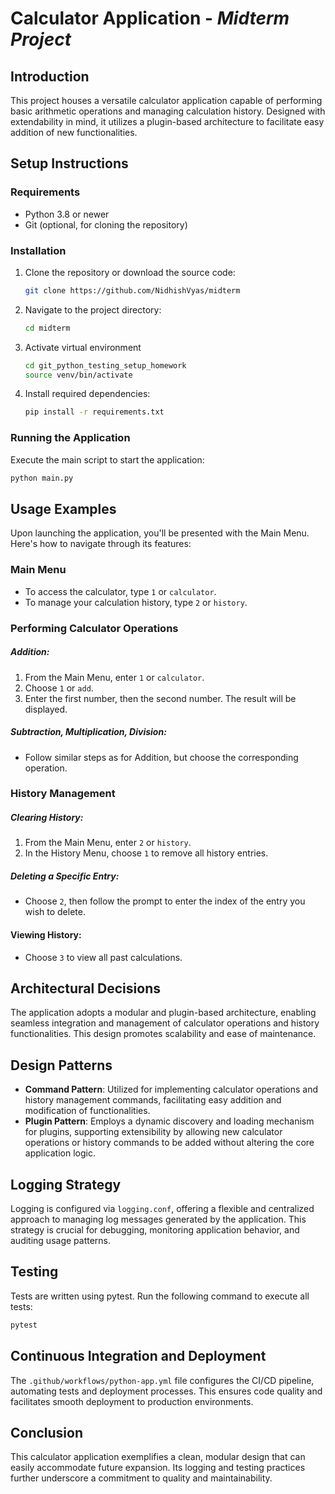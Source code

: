 # Calculator Application - *Midterm Project*

## Introduction

This project houses a versatile calculator application capable of performing basic arithmetic operations and managing calculation history. Designed with extendability in mind, it utilizes a plugin-based architecture to facilitate easy addition of new functionalities.

## Setup Instructions

### Requirements

- Python 3.8 or newer
- Git (optional, for cloning the repository)

### Installation

1. Clone the repository or download the source code:
   ```sh
   git clone https://github.com/NidhishVyas/midterm
   ```
2. Navigate to the project directory:
   ```sh
   cd midterm
   ```
3. Activate virtual environment
   ```sh
   cd git_python_testing_setup_homework
   source venv/bin/activate
   ```
4. Install required dependencies:
   ```sh
   pip install -r requirements.txt
   ```

### Running the Application

Execute the main script to start the application:

```sh
python main.py
```

## Usage Examples

Upon launching the application, you'll be presented with the Main Menu. Here's how to navigate through its features:

### Main Menu

- To access the calculator, type `1` or `calculator`.
- To manage your calculation history, type `2` or `history`.

### Performing Calculator Operations

##### Addition:

1. From the Main Menu, enter `1` or `calculator`.
2. Choose `1` or `add`.
3. Enter the first number, then the second number. The result will be displayed.

##### Subtraction, Multiplication, Division:

- Follow similar steps as for Addition, but choose the corresponding operation.

### History Management

##### Clearing History:

1. From the Main Menu, enter `2` or `history`.
2. In the History Menu, choose `1` to remove all history entries.

##### Deleting a Specific Entry:

- Choose `2`, then follow the prompt to enter the index of the entry you wish to delete.

#### Viewing History:

- Choose `3` to view all past calculations.

## Architectural Decisions

The application adopts a modular and plugin-based architecture, enabling seamless integration and management of calculator operations and history functionalities. This design promotes scalability and ease of maintenance.

## Design Patterns

- **Command Pattern**: Utilized for implementing calculator operations and history management commands, facilitating easy addition and modification of functionalities.
- **Plugin Pattern**: Employs a dynamic discovery and loading mechanism for plugins, supporting extensibility by allowing new calculator operations or history commands to be added without altering the core application logic.

## Logging Strategy

Logging is configured via `logging.conf`, offering a flexible and centralized approach to managing log messages generated by the application. This strategy is crucial for debugging, monitoring application behavior, and auditing usage patterns.

## Testing

Tests are written using pytest. Run the following command to execute all tests:

```sh
pytest
```

## Continuous Integration and Deployment

The `.github/workflows/python-app.yml` file configures the CI/CD pipeline, automating tests and deployment processes. This ensures code quality and facilitates smooth deployment to production environments.

## Conclusion

This calculator application exemplifies a clean, modular design that can easily accommodate future expansion. Its logging and testing practices further underscore a commitment to quality and maintainability.
